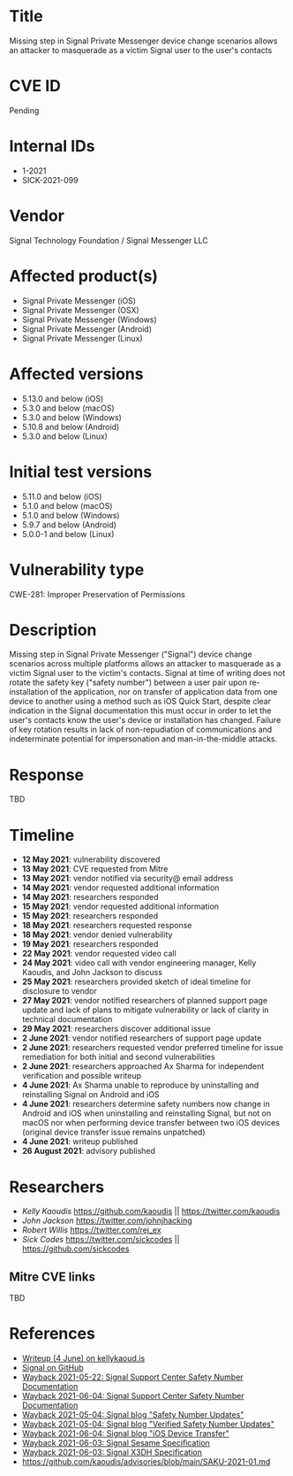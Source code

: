 # Title
Missing step in Signal Private Messenger device change scenarios allows an attacker to masquerade as a victim Signal user to the user's contacts

# CVE ID
Pending

# Internal IDs
- 1-2021
- SICK-2021-099

# Vendor
Signal Technology Foundation / Signal Messenger LLC

# Affected product(s)
- Signal Private Messenger (iOS)
- Signal Private Messenger (OSX)
- Signal Private Messenger (Windows)
- Signal Private Messenger (Android)
- Signal Private Messenger (Linux)

# Affected versions
- 5.13.0 and below (iOS)
- 5.3.0 and below (macOS)
- 5.3.0 and below (Windows)
- 5.10.8 and below (Android)
- 5.3.0 and below (Linux)

# Initial test versions
- 5.11.0 and below (iOS)
- 5.1.0 and below (macOS)
- 5.1.0 and below (Windows)
- 5.9.7 and below (Android)
- 5.0.0-1 and below (Linux)

# Vulnerability type
CWE-281: Improper Preservation of Permissions

# Description
Missing step in Signal Private Messenger ("Signal") device change scenarios across multiple platforms allows an attacker to masquerade as a victim Signal user to the victim's contacts. Signal at time of writing does not rotate the safety key ("safety number") between a user pair upon re-installation of the application, nor on transfer of application data from one device to another using a method such as iOS Quick Start, despite clear indication in the Signal documentation this must occur in order to let the user's contacts know the user's device or installation has changed. Failure of key rotation results in lack of non-repudiation of communications and indeterminate potential for impersonation and man-in-the-middle attacks.

# Response
TBD

# Timeline
- **12 May 2021**: vulnerability discovered
- **13 May 2021**: CVE requested from Mitre
- **13 May 2021**: vendor notified via security@ email address
- **14 May 2021**: vendor requested additional information
- **14 May 2021**: researchers responded
- **15 May 2021**: vendor requested additional information
- **15 May 2021**: researchers responded
- **18 May 2021**: researchers requested response
- **18 May 2021**: vendor denied vulnerability
- **19 May 2021**: researchers responded
- **22 May 2021**: vendor requested video call
- **24 May 2021**: video call with vendor engineering manager, Kelly Kaoudis, and John Jackson to discuss
- **25 May 2021**: researchers provided sketch of ideal timeline for disclosure to vendor
- **27 May 2021**: vendor notified researchers of planned support page update and lack of plans to mitigate vulnerability or lack of clarity in technical documentation
- **29 May 2021**: researchers discover additional issue
- **2 June 2021**: vendor notified researchers of support page update
- **2 June 2021**: researchers requested vendor preferred timeline for issue remediation for both initial and second vulnerabilities
- **2 June 2021**: researchers approached Ax Sharma for independent verification and possible writeup
- **4 June 2021**: Ax Sharma unable to reproduce by uninstalling and reinstalling Signal on Android and iOS
- **4 June 2021**: researchers determine safety numbers now change in Android and iOS when uninstalling and reinstalling Signal, but not on macOS nor when performing device transfer between two iOS devices (original device transfer issue remains unpatched)
- **4 June 2021**: writeup published
- **26 August 2021**: advisory published

# Researchers
- *Kelly Kaoudis* https://github.com/kaoudis || https://twitter.com/kaoudis
- *John Jackson* https://twitter.com/johnjhacking
- *Robert Willis* https://twitter.com/rej_ex
- *Sick Codes* https://twitter.com/sickcodes || https://github.com/sickcodes

## Mitre CVE links
TBD

# References
- [Writeup (4 June) on kellykaoud.is](https://kellykaoud.is/2021/06/signal-safety-numbers.html)
- [Signal on GitHub](https://github.com/signalapp)
- [Wayback 2021-05-22: Signal Support Center Safety Number Documentation](https://web.archive.org/web/20210522204923/https://support.signal.org/hc/en-us/articles/360007060632-What-is-a-safety-number-and-why-do-I-see-that-it-changed-)
- [Wayback 2021-06-04: Signal Support Center Safety Number Documentation](https://web.archive.org/web/20210604185204/https://support.signal.org/hc/en-us/articles/360007060632-What-is-a-safety-number-and-why-do-I-see-that-it-changed-)
- [Wayback 2021-05-04: Signal blog "Safety Number Updates"](https://web.archive.org/web/20210504203427/https://signal.org/blog/safety-number-updates/)
- [Wayback 2021-05-04: Signal blog "Verified Safety Number Updates"](https://web.archive.org/web/20210504203503/https://signal.org/blog/verified-safety-number-updates/)
- [Wayback 2021-06-04: Signal blog "iOS Device Transfer"](https://web.archive.org/web/20210604235145/https://signal.org/blog/ios-device-transfer/)
- [Wayback 2021-06-03: Signal Sesame Specification](https://web.archive.org/web/20210603055736/https://www.signal.org/docs/specifications/sesame/)
- [Wayback 2021-06-03: Signal X3DH Specification](https://web.archive.org/web/20210603062306/https://www.signal.org/docs/specifications/x3dh/)
- https://github.com/kaoudis/advisories/blob/main/SAKU-2021-01.md


